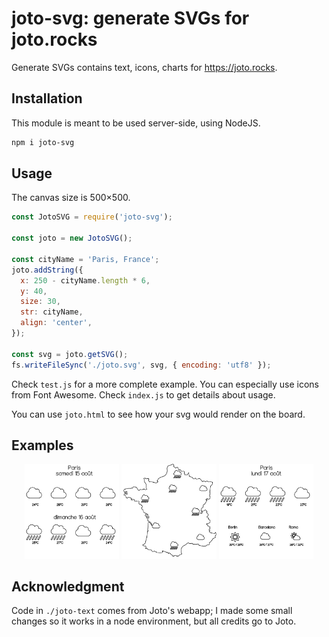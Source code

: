 # joto-svg: generate SVGs for joto.rocks

Generate SVGs contains text, icons, charts for https://joto.rocks.

## Installation

This module is meant to be used server-side, using NodeJS.

```bash
npm i joto-svg
```

## Usage

The canvas size is 500×500.

```js
const JotoSVG = require('joto-svg');

const joto = new JotoSVG();

const cityName = 'Paris, France';
joto.addString({
  x: 250 - cityName.length * 6,
  y: 40,
  size: 30,
  str: cityName,
  align: 'center',
});

const svg = joto.getSVG();
fs.writeFileSync('./joto.svg', svg, { encoding: 'utf8' });
```

Check `test.js` for a more complete example. You can especially use icons from Font Awesome. Check `index.js` to get details about usage.

You can use `joto.html` to see how your svg would render on the board.

## Examples

<div align="center">
  <img src="examples/weather-weekend.svg" width="30%">
  <img src="examples/weather-france.svg" width="30%">
  <img src="examples/weather-cities.svg" width="30%">
</div>

## Acknowledgment

Code in `./joto-text` comes from Joto's webapp; I made some small changes so it works in a node environment, but all credits go to Joto.
